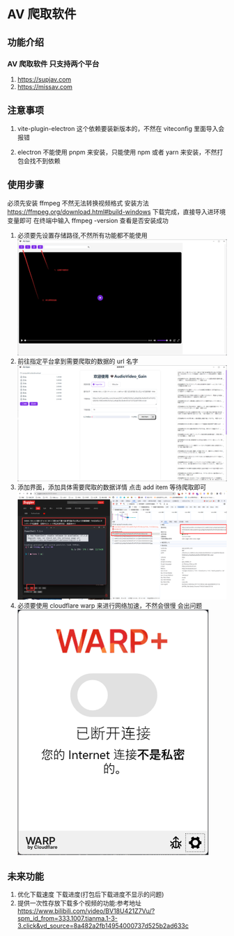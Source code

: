 # AV 爬取软件

## 功能介绍

### AV 爬取软件 只支持两个平台

1. https://supjav.com
2. https://missav.com

## 注意事项

1. vite-plugin-electron 这个依赖要装新版本的，不然在 viteconfig 里面导入会报错

2. electron 不能使用 pnpm 来安装，只能使用 npm 或者 yarn 来安装，不然打包会找不到依赖

## 使用步骤

必须先安装 ffmpeg 不然无法转换视频格式
安装方法
<https://ffmpeg.org/download.html#build-windows>
下载完成，直接导入进环境变量即可
在终端中输入 ffmpeg -version 查看是否安装成功

1. 必须要先设置存储路径,不然所有功能都不能使用
   ![初始界面](/public/image.png)
2. 前往指定平台拿到需要爬取的数据的 url 名字
   ![添加界面](/public/image-1.png)
3. 添加界面，添加具体需要爬取的数据详情 点击 add item 等待爬取即可
   ![Alt text](/public/image-2.png)
4. 必须要使用 cloudflare warp 来进行网络加速，不然会很慢 会出问题
   ![Alt text](/public/image-3.png)

## 未来功能

1. 优化下载速度 下载进度(打包后下载进度不显示的问题)
2. 提供一次性存放下载多个视频的功能:参考地址 https://www.bilibili.com/video/BV18U421Z7Vu/?spm_id_from=333.1007.tianma.1-3-3.click&vd_source=8a482a2fb14954000737d525b2ad633c

